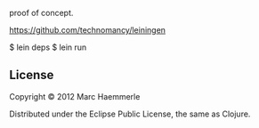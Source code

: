 proof of concept.

https://github.com/technomancy/leiningen

  $ lein deps
  $ lein run

## License

Copyright © 2012 Marc Haemmerle

Distributed under the Eclipse Public License, the same as Clojure.
